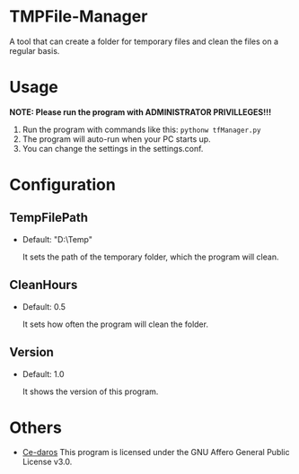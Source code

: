 # TMPFile-Manager
A tool that can create a folder for temporary files and clean the files on a regular basis.
# Usage
**NOTE: Please run the program with ADMINISTRATOR PRIVILLEGES!!!**
1. Run the program with commands like this:
`pythonw tfManager.py`
2. The program will auto-run when your PC starts up.
3. You can change the settings in the settings.conf.
# Configuration
## TempFilePath
+ Default: "D:\Temp"
    
    It sets the path of the temporary folder, which the program will clean.
## CleanHours
+ Default: 0.5
    
    It sets how often the program will clean the folder.
## Version
+ Default: 1.0
    
    It shows the version of this program.
# Others
+ [Ce-daros](https://github.com/Ce-daros)
This program is licensed under the GNU Affero General Public License v3.0.